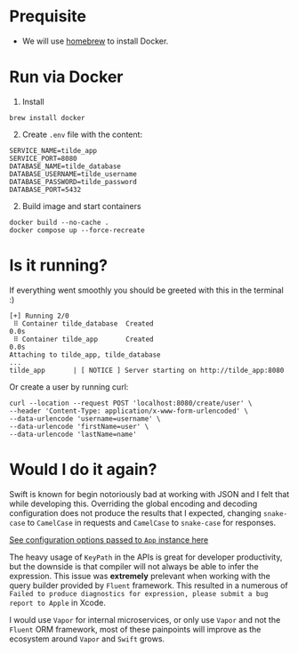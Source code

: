 # Prequisite
- We will use [homebrew](https://brew.sh) to install Docker.


# Run via Docker

1. Install
```
brew install docker
```

2. Create `.env` file with the content:

```
SERVICE_NAME=tilde_app
SERVICE_PORT=8080
DATABASE_NAME=tilde_database
DATABASE_USERNAME=tilde_username
DATABASE_PASSWORD=tilde_password
DATABASE_PORT=5432
```

2. Build image and start containers
                                     
```
docker build --no-cache .
docker compose up --force-recreate
```

# Is it running?

If everything went smoothly you should be greeted with this in the terminal :)
```
[+] Running 2/0
 ⠿ Container tilde_database  Created                                                                                                                       0.0s
 ⠿ Container tilde_app       Created                                                                                                                       0.0s
Attaching to tilde_app, tilde_database
...
tilde_app       | [ NOTICE ] Server starting on http://tilde_app:8080
```

Or create a user by running curl:
```
curl --location --request POST 'localhost:8080/create/user' \
--header 'Content-Type: application/x-www-form-urlencoded' \
--data-urlencode 'username=username' \
--data-urlencode 'firstName=user' \
--data-urlencode 'lastName=name'
```

# Would I do it again?

Swift is known for begin notoriously bad at working with JSON and I felt that while developing this. Overriding the global encoding and decoding configuration does not produce the results that I expected, changing `snake-case` to `CamelCase` in requests and `CamelCase` to `snake-case` for responses. 

[See configuration options passed to `App` instance here](https://github.com/robinsalehjan/tilde/blob/29097370be9a0cac81a3798068cf4dbf5ac447e8/Sources/App/configure.swift#L7-L19)

The heavy usage of `KeyPath` in the APIs is great for developer productivity, but the downside is that compiler will not always be able to infer the expression. This issue was **extremely** prelevant when working with the query builder provided by `Fluent` framework. This resulted in a numerous of `Failed to produce diagnostics for expression, please submit a bug report to Apple` in Xcode.

I would use `Vapor` for internal microservices, or only use `Vapor` and not the `Fluent` ORM framework, most of these painpoints will improve as the ecosystem around `Vapor` and `Swift` grows.
